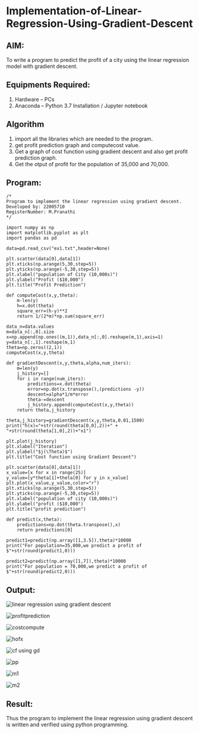 # Implementation-of-Linear-Regression-Using-Gradient-Descent

## AIM:
To write a program to predict the profit of a city using the linear regression model with gradient descent.

## Equipments Required:
1. Hardware – PCs
2. Anaconda – Python 3.7 Installation / Jupyter notebook

## Algorithm
1. import all the libraries which are needed to the program.
2. get profit prediction graph and computecost value.
3. Get a graph of cost function using gradient descent and also get profit prediction graph.
4. Get the otput of profit for the population of 35,000 and 70,000.

## Program:
```
/*
Program to implement the linear regression using gradient descent.
Developed by: 22005710
RegisterNumber: M.Pranathi
*/

import numpy as np
import matplotlib.pyplot as plt
import pandas as pd

data=pd.read_csv("ex1.txt",header=None)

plt.scatter(data[0],data[1])
plt.xticks(np.arange(5,30,step=5))
plt.yticks(np.arange(-5,30,step=5))
plt.xlabel("population of City (10,000s)")
plt.ylabel("Profit ($10,000")
plt.title("Profit Prediction")

def computeCost(x,y,theta):
    m-len(y)
    h=x.dot(theta)
    square_err=(h-y)**2
    return 1/(2*m)*np.sum(square_err)
    
data_n=data.values
m=data_n[:,0].size
x=np.append(np.ones((m,1)),data_n[:,0].reshape(m,1),axis=1)
y=data_n[:,1].reshape(m,1)
theta=np.zeros((2,1))
computeCost(x,y,theta)

def gradientDescent(x,y,theta,alpha,num_iters):
    m=len(y)
    j_history=[]
    for i in range(num_iters):
        predictions=x.dot(theta)
        error=np.dot(x.transpose(),(predictions -y))
        descent=alpha*1/m*error
        theta-=descent
        j_history.append(computeCost(x,y,theta))
    return theta,j_history
    
theta,j_history=gradientDescent(x,y,theta,0.01,1500)
print("h(x)="+str(round(theta[0,0],2))+" + "+str(round(theta[1,0],2))+"x1")

plt.plot(j_history)
plt.xlabel("Iteration")
plt.ylabel("$j(\Theta)$")
plt.title("Cost function using Gradient Descent")

plt.scatter(data[0],data[1])
x_value=[x for x in range(25)]
y_value=[y*theta[1]+theta[0] for y in x_value]
plt.plot(x_value,y_value,color="r")
plt.xticks(np.arange(5,30,step=5))
plt.yticks(np.arange(-5,30,step=5))
plt.xlabel("population of city (10,000s)")
plt.ylabel("profit ($10,000")
plt.title("profit prediction")

def predict(x,theta):
    predictions=np.dot(theta.transpose(),x)
    return predictions[0]

predict1=predict(np.array([1,3.5]),theta)*10000
print("For population=35,000,we predict a profit of $"+str(round(predict1,0)))

predict2=predict(np.array([1,7]),theta)*10000
print("For population = 70,000,we predict a profit of $"+str(round(predict2,0)))

```

## Output:
![linear regression using gradient descent](sam.png)

![profitprediction](https://user-images.githubusercontent.com/118343610/229329646-8977d4ee-b632-4228-b6b6-e96504c5445a.png)


![costcompute](https://user-images.githubusercontent.com/118343610/229329682-b06bbf9a-b82d-4675-80de-59e38d56f04c.png)

![hofx](https://user-images.githubusercontent.com/118343610/229329712-d9a303f0-ef98-4396-8dbb-53f0885aebb2.png)

![cf using gd](https://user-images.githubusercontent.com/118343610/229329727-a976b0c7-7bc9-44f3-8698-e2ca05418f40.png)

![pp](https://user-images.githubusercontent.com/118343610/229329765-bb8e1c08-c7a5-4f2d-b6e1-83ff90782400.png)

![m1](https://user-images.githubusercontent.com/118343610/229329800-d2cfd197-5445-459c-bb60-04d660fe5cdd.png)

![m2](https://user-images.githubusercontent.com/118343610/229329809-e8c68d5f-c7be-43fa-9300-d2d9b77fcc2d.png)


## Result:
Thus the program to implement the linear regression using gradient descent is written and verified using python programming.
